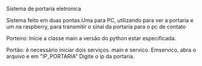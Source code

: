  
Sistema de portaria eletronica

Sistema feito em duas pontas.Uma para PC, utilizando para ver a portaria
e um na raspberry, para transmitir o sinal da portaria para o pc de contato

Porteiro: Inicie a classe main a versão do python estar especificada.

Portão: è necessário iniciar dois serviços. main e servico. Emservico, abra o arquivo e em "IP_PORTARIA" Digite o ip da portaria.
